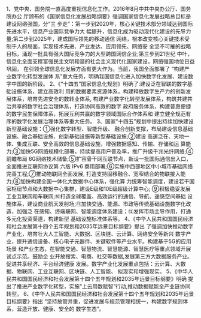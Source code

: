 1、党中央、国务院一直高度重视信息化工作。2016年8月中共中央办公厅、国务院办公
厅颁布的《国家信息化发展战略纲要》强调国家信息化发展战略总目标是建设网络强国，分“三
步走”：第一步到2020年，核心关键技术部分领域达到国际先进水平，信息产业国际竞争力大
幅提升，信息化成为驱动现代化建设的先导力量;第二步到2025年，建成国际领先的移动通信
网络，根本改变核心关键技术受制于人的局面，实现技术先进、产业发达、应用领先、网络安
全坚不可摧的战略目标，涌现一批具有强大国际竞争力的大型跨国网信企业;第三步到21世纪
中叶，信息化全面支撑富强民主文明和谐的社会主义现代化国家建设，网络强国地位日益巩固， 在引领全球信息化发展方面有更大作为。当前，我国全面部署了 “构建产业数字化转型发展体
系”重大任务，明确我国信息化进入加快数字化发展、建设数字中国的新阶段。
2、《“十四五”国家信息化规划》明确了:建设泛在智联的数字基础设施体系，建立高效利
用的数据要素资源体系，构建释放数字生产力的创新发展体系，培育先进安全的数转业体系,
构建产业数字化转型发展体系，构筑共建共治共享的数字社会治理体系，打造协同高效的数字
政府服务体系，构建普惠便捷的数字民生保障体系，拓展互利共赢的数字领域国际合作体系和
建立健全规范有序的数字化发展治理体系等重大任务。
3、国家“十四五”规划中提出持续加快建设新型基础设施：①强化数字转型、智能升级、 融合创新支撑，布局建设信息基础设施、融合基础设施、创新基础设施等新型基础设施;②建设
高速泛在、天地一体、集成互联、安全高效的信息基础设施，增强数据感知、传输、存储和运
算能力;③加快5G网络规模化部署，持续提高用户普及率，推广升级千兆光纤网络;④前瞻布局
6G网络技术储备;⑤扩容骨干网互联节点，新设一批国际通信出入口，全面推进互联网协议第
六版 IPv6 商用部署;⑥实施中西部地区中小城市基础网络完善工程;⑦推动物联网全面发展,
打造支持固移融合、宽窄结合的物联接入能力;⑧加快构建全国一体化大数据中心体系，强化算
力统筹智能调度，建设若干国家枢纽节点和大数据中心集群，建设E级和10E级超级计算中心;
⑨积极稳妥发展工业互联网和车联网;⑩打造全球覆盖、高效运行的通信、导航、遥感空间基础
设施体系，建设商业航天发射场;⑪加快交通、能源、市政等传统基础设施数字化改造，加强泛
在感知、终端联网、智能调度体系建设；⑫发挥市场主导作用，打通多元化投资渠道，构建新型
基础设施标准体系等。
4、《中华人民共和国国民经济和社会发展第十四个五年规划和2035年远景目标纲要》提出
了强调加快推动数字产业化，培育壮大人工智能、大数据、区块链、云计算、网络安全等新兴
数字产业，提升通信设备、核心电子元器件、关键软件等产业水平。构建基于5G的应用场景
和产业生态，在智能交通、智慧物流、智慧能源、智慧医疗等重点领域开展试点示范。鼓励企
业开放搜索、电商、社交等数据,发展第三方大数据服务产业。促进共享经济、平台经济健康
发展。数字产业化发展重点包括：云计算、大数据、物联网、工业互联网、区块链、人工智能、 拟现实和增强现实。
5、《中华人民共和国国民经济和社会发展第十四个五年规划和2035年远景目标纲要》明确
提出了推进产业数字化转型，实施“上云用数赋智”行动,推动数据赋能全产业链协同转型。
6、《中华人民共和国国民经济和社会发展第十四个五年规划和2035年远景目标纲要》指出
“坚持放管并重，促进发展与规范管理相统一，构建数字规则体系，营造开放、健康、安全的
数字生态”。
